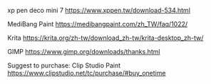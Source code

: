 xp pen deco mini 7
https://www.xppen.tw/download-534.html

MediBang Paint
https://medibangpaint.com/zh_TW/faq/1022/

Krita
https://krita.org/zh-tw/download_zh-tw/krita-desktop_zh-tw/

GIMP
https://www.gimp.org/downloads/thanks.html

Suggest to purchase:
Clip Studio Paint
https://www.clipstudio.net/tc/purchase/#buy_onetime

